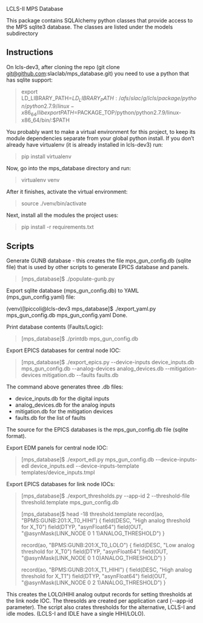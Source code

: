 LCLS-II MPS Database 

This package contains SQLAlchemy python classes that provide access to the
MPS sqlite3 database. The classes are listed under the models subdirectory

Instructions
------------

On lcls-dev3, after cloning the repo (git clone git@github.com:slaclab/mps_database.git)
you need to use a python that has sqlite support:

> export LD_LIBRARY_PATH=$LD_LIBRARY_PATH:/afs/slac/g/lcls/package/python/python2.7.9/linux-x86_64/lib
> export PATH=$PACKAGE_TOP/python/python2.7.9/linux-x86_64/bin/:$PATH

You probably want to make a virtual environment for this project, to keep its module
dependencies separate from your global python install.  If you don’t already have
virtualenv (it is already installed in lcls-dev3) run:
> pip install virtualenv

Now, go into the mps_database directory and run:
> virtualenv venv

After it finishes, activate the virtual environment:
> source ./venv/bin/activate

Next, install all the modules the project uses:
> pip install -r requirements.txt

Scripts
-------

Generate GUNB database - this creates the file mps_gun_config.db (sqlite file) that is used by other scripts to generate EPICS database and panels.

> [mps_database]$ ./populate-gunb.py

Export sqlite database (mps_gun_config.db) to YAML (mps_gun_config.yaml) file:

(venv)[lpiccoli@lcls-dev3 mps_database]$ ./export_yaml.py mps_gun_config.db mps_gun_config.yaml
Done.

Print database contents (Faults/Logic):

> [mps_database]$ ./printdb mps_gun_config.db

Export EPICS databases for central node IOC:

> [mps_database]$ ./export_epics.py --device-inputs device_inputs.db mps_gun_config.db --analog-devices analog_devices.db --mitigation-devices mitigation.db --faults faults.db

The command above generates three .db files:
- device_inputs.db for the digital inputs
- analog_devices.db for the analog inputs
- mitigation.db for the mitigation devices
- faults.db for the list of faults

The source for the EPICS databases is the mps_gun_config.db file (sqlite format).

Export EDM panels for central node IOC:

> [mps_database]$ ./export_edl.py mps_gun_config.db --device-inputs-edl device_inputs.edl --device-inputs-template templates/device_inputs.tmpl

Export EPICS databases for link node IOCs:

> [mps_database]$ ./export_thresholds.py --app-id 2 --threshold-file threshold.template mps_gun_config.db
>
>[mps_database]$ head -18 threshold.template
>record(ao, "BPMS:GUNB:201:X_T0_HIHI") {
>  field(DESC, "High analog threshold for X_T0")
>  field(DTYP, "asynFloat64")
>  field(OUT, "@asynMask(LINK_NODE 0 1 1)ANALOG_THRESHOLD")
>}
>
>record(ao, "BPMS:GUNB:201:X_T0_LOLO") {
>  field(DESC, "Low analog threshold for X_T0")
>  field(DTYP, "asynFloat64")
>  field(OUT, "@asynMask(LINK_NODE 0 1 0)ANALOG_THRESHOLD")
>}
>
>record(ao, "BPMS:GUNB:201:X_T1_HIHI") {
>  field(DESC, "High analog threshold for X_T1")
>  field(DTYP, "asynFloat64")
>  field(OUT, "@asynMask(LINK_NODE 0 2 1)ANALOG_THRESHOLD")
>}

This creates the LOLO/HIHI analog output records for setting thresholds at the link node IOC. The thresolds are created per application card (--app-id parameter). The script also crates thresholds for the alternative, LCLS-I and idle modes. (LCLS-I and IDLE have a single HIHI/LOLO).

